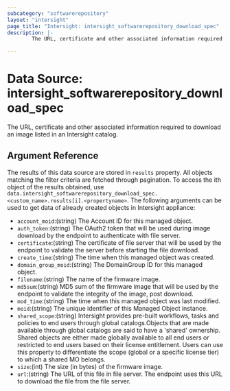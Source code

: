 ```yaml
---
subcategory: "softwarerepository"
layout: "intersight"
page_title: "Intersight: intersight_softwarerepository_download_spec"
description: |-
        The URL, certificate and other associated information required to download an image listed in an Intersight catalog.

---
```


# Data Source: intersight_softwarerepository_download_spec
The URL, certificate and other associated information required to download an image listed in an Intersight catalog.
## Argument Reference
The results of this data source are stored in `results` property.
All objects matching the filter criteria are fetched through pagination.
To access the ith object of the results obtained, use `data.intersight_softwarerepository_download_spec.<custom_name>.results[i].<propertyname>`.
The following arguments can be used to get data of already created objects in Intersight appliance:
* `account_moid`:(string) The Account ID for this managed object. 
* `auth_token`:(string) The OAuth2 token that will be used during image download by the endpoint to authenticate with file server. 
* `certificate`:(string) The certificate of file server that will be used by the endpoint to validate the server before starting the file download. 
* `create_time`:(string) The time when this managed object was created. 
* `domain_group_moid`:(string) The DomainGroup ID for this managed object. 
* `filename`:(string) The name of the firmware image. 
* `md5sum`:(string) MD5 sum of the firmware image that will be used by the endpoint to validate the integrity of the image, post download. 
* `mod_time`:(string) The time when this managed object was last modified. 
* `moid`:(string) The unique identifier of this Managed Object instance. 
* `shared_scope`:(string) Intersight provides pre-built workflows, tasks and policies to end users through global catalogs.Objects that are made available through global catalogs are said to have a 'shared' ownership. Shared objects are either made globally available to all end users or restricted to end users based on their license entitlement. Users can use this property to differentiate the scope (global or a specific license tier) to which a shared MO belongs. 
* `size`:(int) The size (in bytes) of the firmware image. 
* `url`:(string) The URL of this file in file server. The endpoint uses this URL to download the file from the file server. 
 
